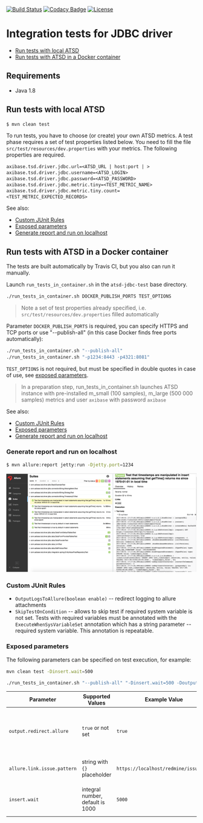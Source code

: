 [![Build Status](https://secure.travis-ci.org/axibase/atsd-jdbc-test.png?branch=master)](https://travis-ci.org/axibase/atsd-jdbc-test)
[![Codacy Badge](https://api.codacy.com/project/badge/Grade/f561a28bb0db4038b591a2e575f84e65)](https://www.codacy.com/app/anton-rib/atsd-jdbc-test?utm_source=github.com&amp;utm_medium=referral&amp;utm_content=axibase/atsd-jdbc-test&amp;utm_campaign=Badge_Grade)
[![License](https://img.shields.io/badge/License-Apache%202-blue.svg)](http://www.apache.org/licenses/LICENSE-2.0)

# Integration tests for JDBC driver

- [Run tests with local ATSD](#run-tests-with-local-atsd)
- [Run tests with ATSD in a Docker container](#run-tests-with-atsd-in-a-docker-container)

## Requirements

- Java 1.8

## Run tests with local ATSD

```bash
$ mvn clean test
```

To run tests, you have to choose (or create) your own ATSD metrics. A test phase requires a set of test properties listed below. You need to fill the file `src/test/resources/dev.properties` with your metrics. The following properties are required.

```properties
axibase.tsd.driver.jdbc.url=<ATSD_URL | host:port | >
axibase.tsd.driver.jdbc.username=<ATSD_LOGIN>
axibase.tsd.driver.jdbc.password=<ATSD_PASSWORD>
axibase.tsd.driver.jdbc.metric.tiny=<TEST_METRIC_NAME>
axibase.tsd.driver.jdbc.metric.tiny.count=<TEST_METRIC_EXPECTED_RECORDS>
```

See also:

- [Custom JUnit Rules](#custom-junit-rules)
- [Exposed parameters](#exposed-parameters)
- [Generate report and run on localhost](#generate-report-and-run-on-localhost)

## Run tests with ATSD in a Docker container

The tests are built automatically by Travis CI, but you also can run it manually.

Launch `run_tests_in_container.sh` in the `atsd-jdbc-test` base directory.

```bash
./run_tests_in_container.sh DOCKER_PUBLISH_PORTS TEST_OPTIONS
```

> Note a set of test properties already specified, i.e. `src/test/resources/dev.properties` filled automatically

Parameter `DOCKER_PUBLISH_PORTS` is required, you can specify HTTPS and TCP ports or use "--publish-all" (in this case Docker finds free ports automatically):

```bash
./run_tests_in_container.sh "--publish-all"
./run_tests_in_container.sh "-p1234:8443 -p4321:8081"
```

`TEST_OPTIONS` is not required, but must be specified in double quotes in case of use, see [exposed parameters](#exposed-parameters).

> In a preparation step, run_tests_in_container.sh launches ATSD instance with pre-installed m_small (100 samples), m_large (500 000 samples) metrics and user `axibase` with password `axibase`

See also:

- [Custom JUnit Rules](#custom-junit-rules)
- [Exposed parameters](#exposed-parameters)
- [Generate report and run on localhost](#generate-report-and-run-on-localhost)

### Generate report and run on localhost

```bash
$ mvn allure:report jetty:run -Djetty.port=1234
```

![](./images/allure_fullscreen.png)

### Custom JUnit Rules

- `OutputLogsToAllure(boolean enable)` -- redirect logging to allure attachments
- `SkipTestOnCondition` -- allows to skip test if required system variable is not set. Tests with required variables must be annotated with the `ExecuteWhenSysVariableSet` annotation which has a string parameter -- required system variable. This annotation is repeatable.

### Exposed parameters

The following parameters can be specified on test execution, for example:

```bash
mvn clean test -Dinsert.wait=500
```

```bash
./run_tests_in_container.sh "--publish-all" "-Dinsert.wait=500 -Doutput.redirect.allure=true"
```

Parameter | Supported Values | Example Value | Description
------------|-------------|------------|-----------
`output.redirect.allure` | `true` or not set | `true` | Redirect per-test execution logging to allure attachment. Works only for tests with [`OutputLogsToAllure`](#custom-junit-rules) rule enabled
`allure.link.issue.pattern` | string with `{}` placeholder | `https://localhost/redmine/issues/{}` | Pattern for generating links to bug tracking system
`insert.wait` | integral number, default is 1000 | `5000` | Waiting timeout in milliseconds between insert and subsequent select statement
